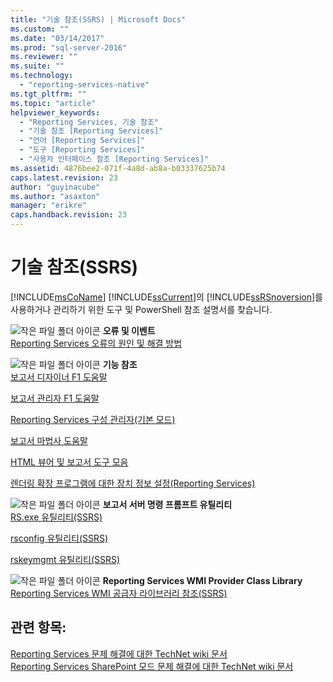 ```yaml
---
title: "기술 참조(SSRS) | Microsoft Docs"
ms.custom: ""
ms.date: "03/14/2017"
ms.prod: "sql-server-2016"
ms.reviewer: ""
ms.suite: ""
ms.technology: 
  - "reporting-services-native"
ms.tgt_pltfrm: ""
ms.topic: "article"
helpviewer_keywords: 
  - "Reporting Services, 기술 참조"
  - "기술 참조 [Reporting Services]"
  - "언어 [Reporting Services]"
  - "도구 [Reporting Services]"
  - "사용자 인터페이스 참조 [Reporting Services]"
ms.assetid: 4876bee2-071f-4a8d-ab8a-b03337625b74
caps.latest.revision: 23
author: "guyinacube"
ms.author: "asaxton"
manager: "erikre"
caps.handback.revision: 23
---
```

# 기술 참조(SSRS)
  [!INCLUDE[msCoName](../includes/msconame-md.md)] [!INCLUDE[ssCurrent](../includes/sscurrent-md.md)]의 [!INCLUDE[ssRSnoversion](../includes/ssrsnoversion-md.md)]를 사용하거나 관리하기 위한 도구 및 PowerShell 참조 설명서를 찾습니다.  
  
 ![작은 파일 폴더 아이콘](../analysis-services/media/filefolder-small.png "작은 파일 폴더 아이콘") **오류 및 이벤트**  
 [Reporting Services 오류의 원인 및 해결 방법](../reporting-services/troubleshooting/cause-and-resolution-of-reporting-services-errors.md)  
  
 ![작은 파일 폴더 아이콘](../analysis-services/media/filefolder-small.png "작은 파일 폴더 아이콘") **기능 참조**  
 [보고서 디자이너 F1 도움말](../reporting-services/tools/report-designer-f1-help.md)  
  
 [보고서 관리자 F1 도움말](../Topic/Report%20Manager%20F1%20Help.md)  
  
 [Reporting Services 구성 관리자&#40;기본 모드&#41;](../reporting-services/install-windows/reporting-services-configuration-manager-native-mode.md)  
  
 [보고서 마법사 도움말](../Topic/Report%20Wizard%20Help.md)  
  
 [HTML 뷰어 및 보고서 도구 모음](../reporting-services/html-viewer-and-the-report-toolbar.md)  
  
 [렌더링 확장 프로그램에 대한 장치 정보 설정&#40;Reporting Services&#41;](../reporting-services/device-information-settings-for-rendering-extensions-reporting-services.md)  
  
 ![작은 파일 폴더 아이콘](../analysis-services/media/filefolder-small.png "작은 파일 폴더 아이콘") **보고서 서버 명령 프롬프트 유틸리티**  
 [RS.exe 유틸리티&#40;SSRS&#41;](../reporting-services/tools/rs-exe-utility-ssrs.md)  
  
 [rsconfig 유틸리티&#40;SSRS&#41;](../reporting-services/tools/rsconfig-utility-ssrs.md)  
  
 [rskeymgmt 유틸리티&#40;SSRS&#41;](../reporting-services/tools/rskeymgmt-utility-ssrs.md)  
  
 ![작은 파일 폴더 아이콘](../analysis-services/media/filefolder-small.png "작은 파일 폴더 아이콘") **Reporting Services WMI Provider Class Library**  
 [Reporting Services WMI 공급자 라이브러리 참조&#40;SSRS&#41;](../reporting-services/wmi-provider-library-reference/reporting-services-wmi-provider-library-reference-ssrs.md)  
  
## 관련 항목:  
 [Reporting Services 문제 해결에 대한 TechNet wiki 문서](http://go.microsoft.com/fwlink/?LinkID=209153)   
 [Reporting Services SharePoint 모드 문제 해결에 대한 TechNet wiki 문서](http://go.microsoft.com/fwlink/?LinkID=209158)  
  
  